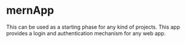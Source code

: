 # mernApp
This can be used as a starting phase for any kind of projects. This app provides a login and authentication mechanism for any web app.
